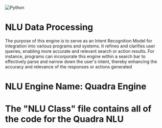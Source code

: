 ![Python](https://img.shields.io/badge/python-3670A0?style=for-the-badge&logo=python&logoColor=ffdd54)

# NLU Data Processing

The purpose of this engine is to serve as an Intent Recognition Model for integration into various programs and systems. It refines and clarifies user queries, enabling more accurate and relevant search or action results. For instance, programs can incorporate this engine within a search bar to effectively parse and narrow down the user's intent, thereby enhancing the accuracy and relevance of the responses or actions generated

# NLU Engine Name: Quadra Engine

# The "NLU Class" file contains all of the code for the Quadra NLU
